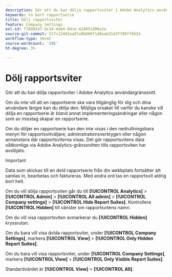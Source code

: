```yaml
---
description: Gör att du kan dölja rapportsviter i Adobe Analytics användargränssnitt.
keywords: ta bort rapportserie
title: Dölj rapportsviter
feature: Company Settings
exl-id: f7809247-dc34-4ab4-94ce-424051d90a2a
source-git-commit: 517c12482ea87a8b600f1d8eab3143ff90ff0524
workflow-type: tm+mt
source-wordcount: '195'
ht-degree: 3%

---
```


# Dölj rapportsviter

Gör att du kan dölja rapportsviter i Adobe Analytics användargränssnitt.

Om du inte vill att en rapportserie ska vara tillgänglig för dig och dina användare längre kan du dölja den. Möjliga orsaker till varför du kanske vill dölja en rapportserie är bland annat implementeringsändringar eller någon som av misstag skapar en rapportserie.

Om du döljer en rapportserie kan den inte visas i den nedrullningsbara menyn för rapportsvitväljare, administrationsverktygen eller någon annanstans där rapportsviterna visas. Det gör rapportsvitens data oåtkomliga via Adobe Analytics-gränssnitten tills rapportsviten har avslöjats.

>[!IMPORTANT]
>
>Data som skickas till en dold rapportserie från din webbplats fortsätter att samlas in, bearbetas och faktureras. Med andra ord tas en rapportsvit aldrig bort helt.

Om du vill dölja rapportsviten går du till **[!UICONTROL Analytics]** > **[!UICONTROL Admin]** > **[!UICONTROL All admin]** > **[!UICONTROL Company settings]** > **[!UICONTROL Hide Report Suites]**. Kontrollera **[!UICONTROL Hidden]** till vänster om rapportsvitens namn.

Om du vill visa rapportsviten avmarkerar du **[!UICONTROL Hidden]** kryssrutan.

Om du bara vill visa dolda rapportsviter, under **[!UICONTROL Company Settings]**, markera **[!UICONTROL View]** > **[!UICONTROL Only Hidden Report Suites]**.

Om du bara vill visa rapportsviter, under **[!UICONTROL Company Settings]**, markera **[!UICONTROL View]** > **[!UICONTROL Only Visible Report Suites]**.

Standardvärdet är **[!UICONTROL View]** > **[!UICONTROL All]**.
